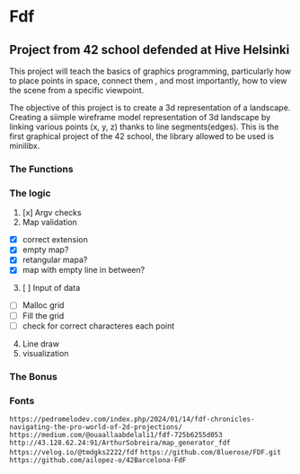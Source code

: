 # Fdf
## Project from 42 school defended at Hive Helsinki
This project will teach the basics of graphics programming, particularly how
to place points in space, connect them , and most importantly, how to view
the scene from a specific viewpoint.

The objective of this project is to create a 3d representation of a landscape.
Creating a siimple wireframe model representation of 3d landscape by linking
various points  (x, y, z) thanks to line segments(edges).
This is the first graphical project of the 42 school, the library allowed to 
be used is minilibx. 

### The Functions 
### The logic
1. [x] Argv checks
2. Map validation
- [x] correct extension
- [x] empty map?
- [x] retangular mapa?
- [x] map with empty line in between?
3. [ ] Input of data
- [ ] Malloc grid
- [ ] Fill the grid
- [ ] check for correct characteres each point
4. Line draw
5. visualization
### The Bonus

### Fonts
`https://pedromelodev.com/index.php/2024/01/14/fdf-chronicles-navigating-the-pro-world-of-2d-projections/`
`https://medium.com/@ouaallaabdelali1/fdf-725b6255d053`
`http://43.128.62.24:91/ArthurSobreira/map_generator_fdf`
`https://velog.io/@tmdgks2222/fdf`
`https://github.com/8luerose/FDF.git`
`https://github.com/ailopez-o/42Barcelona-FdF`
